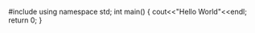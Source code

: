#include<isotream>
  using namespace std;
  int main()
  {
  cout<<"Hello World"<<endl;
  return 0;
  }
